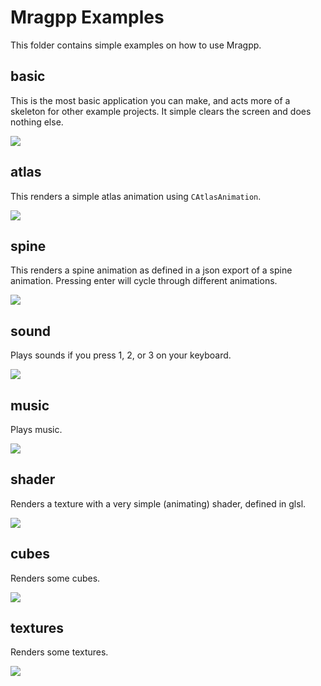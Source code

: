 # Mragpp Examples

This folder contains simple examples on how to use Mragpp.

## basic

This is the most basic application you can make, and acts more
of a skeleton for other example projects. It simple clears the
screen and does nothing else.

![](screenshots/basic.png)

## atlas

This renders a simple atlas animation using `CAtlasAnimation`.

![](screenshots/atlas.png)

## spine

This renders a spine animation as defined in a json export of
a spine animation. Pressing enter will cycle through different
animations.

![](screenshots/spine.png)

## sound

Plays sounds if you press 1, 2, or 3 on your keyboard.

![](screenshots/sound.png)

## music

Plays music.

![](screenshots/music.png)

## shader

Renders a texture with a very simple (animating) shader, defined
in glsl.

![](screenshots/shader.png)

## cubes

Renders some cubes.

![](screenshots/cubes.png)

## textures

Renders some textures.

![](screenshots/textures.png)
